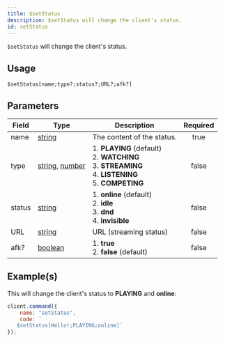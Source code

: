 ```yaml
---
title: $setStatus
description: $setStatus will change the client's status.
id: setStatus
---
```


`$setStatus` will change the client's status.

## Usage

```aoi
$setStatus[name;type?;status?;URL?;afk?]
```

## Parameters

| Field  | Type                                                                                                                                                                                                 | Description                                                                                                             | Required |
| ------ | ---------------------------------------------------------------------------------------------------------------------------------------------------------------------------------------------------- | ----------------------------------------------------------------------------------------------------------------------- | :------: |
| name   | [string](https://developer.mozilla.org/en-US/docs/Web/JavaScript/Reference/Global_Objects/String)                                                                                                    | The content of the status.                                                                                              |   true   |
| type   | [string](https://developer.mozilla.org/en-US/docs/Web/JavaScript/Reference/Global_Objects/String), [number](https://developer.mozilla.org/en-us/docs/web/javascript/reference/global_objects/number) | 1. **PLAYING** (default) <br /> 2. **WATCHING** <br /> 3. **STREAMING** <br /> 4. **LISTENING** <br /> 5. **COMPETING** |  false   |
| status | [string](https://developer.mozilla.org/en-US/docs/Web/JavaScript/Reference/Global_Objects/String)                                                                                                    | 1. **online** (default) <br /> 2. **idle** <br /> 3. **dnd** <br /> 4. **invisible**                                    |  false   |
| URL    | [string](https://developer.mozilla.org/en-US/docs/Web/JavaScript/Reference/Global_Objects/String)                                                                                                    | URL (streaming status)                                                                                                  |  false   |
| afk?   | [boolean](https://developer.mozilla.org/en-US/docs/Web/JavaScript/Reference/Global_Objects/Boolean)                                                                                                  | 1. **true** <br /> 2. **false** (default)                                                                               |  false   |

## Example(s)

This will change the client's status to **PLAYING** and **online**:

```javascript
client.command({
    name: "setStatus",
    code: `
   $setStatus[Hello!;PLAYING;online]`
});
```
